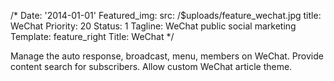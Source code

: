 /*
Date: '2014-01-01'
Featured_img:
  src: /$uploads/feature_wechat.jpg
  title: WeChat
Priority: 20
Status: 1
Tagline: WeChat public social marketing
Template: feature_right
Title: WeChat
*/
<p>  Manage the auto response, broadcast, menu, members on WeChat. Provide content search for subscribers. Allow custom WeChat article theme.</p>